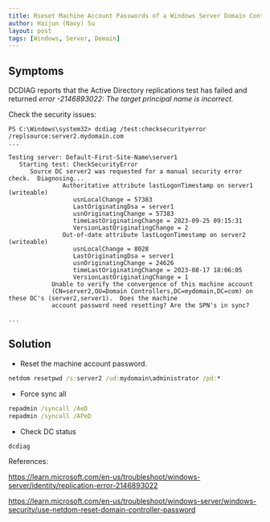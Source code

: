 ```yaml
---
title: Rseset Machine Account Passwords of a Windows Server Domain Controller
author: Haijun (Navy) Su
layout: post
tags: [Windows, Server, Domain]
---
```


## Symptoms

DCDIAG reports that the Active Directory replications test has failed and returned *error -2146893022: The target principal name is incorrect.*

Check the security issues:

```
PS C:\Windows\system32> dcdiag /test:checksecurityerror /replsource:server2.mydomain.com
...

Testing server: Default-First-Site-Name\server1
   Starting test: CheckSecurityError
      Source DC server2 was requested for a manual security error check.  Diagnosing...
               Authoritative attribute lastLogonTimestamp on server1 (writeable)
                  usnLocalChange = 57383
                  LastOriginatingDsa = server1
                  usnOriginatingChange = 57383
                  timeLastOriginatingChange = 2023-09-25 09:15:31
                  VersionLastOriginatingChange = 2
               Out-of-date attribute lastLogonTimestamp on server2 (writeable)
                  usnLocalChange = 8028
                  LastOriginatingDsa = server1
                  usnOriginatingChange = 24626
                  timeLastOriginatingChange = 2023-08-17 18:06:05
                  VersionLastOriginatingChange = 1
            Unable to verify the convergence of this machine account
            (CN=server2,OU=Domain Controllers,DC=mydomain,DC=com) on these DC's (server2,server1).  Does the machine
            account password need resetting? Are the SPN's in sync?

...

```

## Solution

* Reset the machine account password.

```bat
netdom resetpwd /s:server2 /ud:mydomain\administrator /pd:*  
```

* Force sync all

```bat
repadmin /syncall /AeD
repadmin /syncall /APeD

```

* Check DC status

```
dcdiag

```

References:

<https://learn.microsoft.com/en-us/troubleshoot/windows-server/identity/replication-error-2146893022>

<https://learn.microsoft.com/en-us/troubleshoot/windows-server/windows-security/use-netdom-reset-domain-controller-password>
